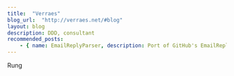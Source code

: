 ```yaml
---
title:  "Verraes"
blog_url:  "http://verraes.net/#blog"
layout: blog
description: DDD, consultant
recommended_posts:
    - { name: EmailReplyParser, description: Port of GitHub's EmailReplyParser library in PHP. }
---
```


Rung